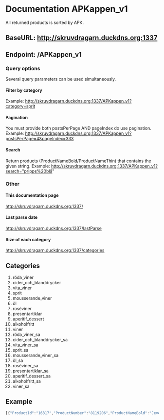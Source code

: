 # Documentation APKappen_v1
All returned products is sorted by APK.

## BaseURL: http://skruvdragarn.duckdns.org:1337

## Endpoint: /APKappen_v1
### Query options
Several query parameters can be used simultaneously.
#### Filter by category
Example: http://skruvdragarn.duckdns.org:1337/APKappen_v1?category=sprit
#### Pagination
You must provide both postsPerPage AND pageIndex do use pagination.
Example: http://skruvdragarn.duckdns.org:1337/APKappen_v1?postsPerPage=4&pageIndex=333
#### Search
Return products (ProductNameBold/ProductNameThin) that contains the given string.
Example: http://skruvdragarn.duckdns.org:1337/APKappen_v1?search="pripps%20blå"

### Other
#### This documentation page
http://skruvdragarn.duckdns.org:1337/
#### Last parse date
http://skruvdragarn.duckdns.org:1337/lastParse
#### Size of each category
http://skruvdragarn.duckdns.org:1337/categories

## Categories
1. röda_viner
2. cider_och_blanddrycker
3. vita_viner
4. sprit
5. mousserande_viner
6. öl
7. roséviner
8. presentartiklar
9. aperitif_dessert
10. alkoholfritt
11. viner
12. röda_viner_sa
13. cider_och_blanddrycker_sa
14. vita_viner_sa
15. sprit_sa
16. mousserande_viner_sa
17. öl_sa
18. roséviner_sa
19. presentartiklar_sa
20. aperitif_dessert_sa
21. alkoholfritt_sa
22. viner_sa

## Example
```javascript
[{"ProductId":"16317","ProductNumber":"8119206","ProductNameBold":"Jever","ProductNameThin":"Fatöl","Category":"Öl","ProductNumberShort":"81192","ProducerName":"Friesisches Brauhaus","SupplierName":"TOMP Beer Wine & Spirits AB","IsKosher":false,"BottleTextShort":"Fat","Seal":null,"RestrictedParcelQuantity":0,"IsOrganic":false,"IsEthical":false,"EthicalLabel":null,"IsWebLaunch":false,"SellStartDate":"1998-09-01T00:00:00","IsCompletelyOutOfStock":false,"IsTemporaryOutOfStock":false,"AlcoholPercentage":4.9,"Volume":30000,"Price":397.9,"Country":"Tyskland","OriginLevel1":null,"OriginLevel2":null,"Vintage":0,"SubCategory":"Öl","Type":"Ljus lager","Style":"Pilsner - tysk stil","AssortmentText":"Övrigt sortiment","BeverageDescriptionShort":"Öl, Ljus lager, Pilsner - tysk stil","Usage":null,"Taste":null,"Assortment":"BS","RecycleFee":625,"IsManufacturingCountry":true,"IsRegionalRestricted":false,"IsInStoreSearchAssortment":null,"IsNews":false,"URL":"https://www.systembolaget.se/dryck/ol/jever-8119206","APK":3.694395576778085,"APKWithPant":1.437090624694496,"APKScore":100}]
```
